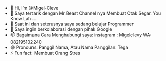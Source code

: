 - 👋 Hi, I’m @Migel-Cleve
- 👀 Saya tertarik dengan Mr.Beast Channel nya Membuat Otak Segar. You Know Lah ....
- 🌱 Saat ini dan seterusnya saya sedang belajar Programmer
- 💞️ Saya ingin berkolaborasi dengan pihak Google
- 📫 Bagaimana Cara Menghubungi saya: instagram : Migelclevy WA: 082195102240
- 😄 Pronouns: Panggil Nama, Atau Nama Panggilan: Tega
- ⚡ Fun fact: Membuat Orang Stres

<!---
Migel-Cleve/Migel-Cleve is a ✨ special ✨ repository because its `README.md` (this file) appears on your GitHub profile.
You can click the Preview link to take a look at your changes.
--->
